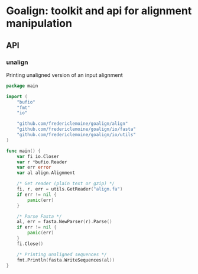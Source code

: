 # Goalign: toolkit and api for alignment manipulation

## API

### unalign

Printing unaligned version of an input alignment

```go
package main

import (
	"bufio"
	"fmt"
	"io"

	"github.com/fredericlemoine/goalign/align"
	"github.com/fredericlemoine/goalign/io/fasta"
	"github.com/fredericlemoine/goalign/io/utils"
)

func main() {
	var fi io.Closer
	var r *bufio.Reader
	var err error
	var al align.Alignment

	/* Get reader (plain text or gzip) */
	fi, r, err = utils.GetReader("align.fa")
	if err != nil {
		panic(err)
	}

	/* Parse Fasta */
	al, err = fasta.NewParser(r).Parse()
	if err != nil {
		panic(err)
	}
	fi.Close()

	/* Printing unaligned sequences */
	fmt.Println(fasta.WriteSequences(al))
}
```
